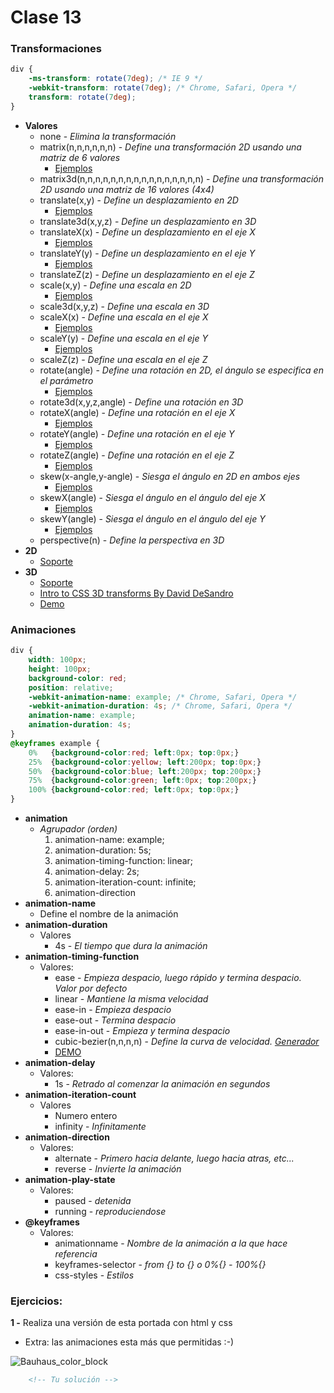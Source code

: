 # Clase 13

### Transformaciones
```css
div {
    -ms-transform: rotate(7deg); /* IE 9 */
    -webkit-transform: rotate(7deg); /* Chrome, Safari, Opera */
    transform: rotate(7deg);
}
```
- **Valores**
    - none	- *Elimina la transformación*
    - matrix(n,n,n,n,n,n)	- *Define una transformación 2D usando una matriz de 6 valores*
      - [Ejemplos](http://www.w3schools.com/cssref/playit.asp?filename=playcss_transform_matrix) 
    - matrix3d(n,n,n,n,n,n,n,n,n,n,n,n,n,n,n,n)	- *Define una transformación 2D usando una matriz de 16 valores (4x4)*
    - translate(x,y)	- *Define un desplazamiento en 2D*
      - [Ejemplos](http://www.w3schools.com/cssref/playit.asp?filename=playcss_transform_translate) 
    - translate3d(x,y,z)	- *Define un desplazamiento en 3D*
    - translateX(x)	- *Define un desplazamiento en el eje X*
      - [Ejemplos](http://www.w3schools.com/cssref/playit.asp?filename=playcss_transform_translatex) 
    - translateY(y)	- *Define un desplazamiento en el eje Y*
      - [Ejemplos](http://www.w3schools.com/cssref/playit.asp?filename=playcss_transform_translatey) 
    - translateZ(z)	- *Define un desplazamiento en el eje Z*
    - scale(x,y)	- *Define una escala en 2D*
      - [Ejemplos](http://www.w3schools.com/cssref/playit.asp?filename=playcss_transform_scale) 
    - scale3d(x,y,z)	- *Define una escala en 3D*
    - scaleX(x)	- *Define una escala en el eje X*
      - [Ejemplos](http://www.w3schools.com/cssref/playit.asp?filename=playcss_transform_scalex) 
    - scaleY(y)	- *Define una escala en el eje Y*
      - [Ejemplos](http://www.w3schools.com/cssref/playit.asp?filename=playcss_transform_scaley) 
    - scaleZ(z)	- *Define una escala en el eje Z*
    - rotate(angle)	- *Define una rotación en 2D, el ángulo se especifica en el parámetro*
      - [Ejemplos](http://www.w3schools.com/cssref/playit.asp?filename=playcss_transform_rotate) 
    - rotate3d(x,y,z,angle)	- *Define una rotación en 3D*
    - rotateX(angle) -	*Define una rotación en el eje X*
      - [Ejemplos](http://www.w3schools.com/cssref/playit.asp?filename=playcss_transform_rotatex) 
    - rotateY(angle) -	*Define una rotación en el eje Y*
      - [Ejemplos](http://www.w3schools.com/cssref/playit.asp?filename=playcss_transform_rotatey) 
    - rotateZ(angle) -	*Define una rotación en el eje Z*
      - [Ejemplos](http://www.w3schools.com/cssref/playit.asp?filename=playcss_transform_rotatez) 
    - skew(x-angle,y-angle) -	*Siesga el ángulo en 2D en ambos ejes*
      - [Ejemplos](http://www.w3schools.com/cssref/playit.asp?filename=playcss_transform_skew) 
    - skewX(angle) -	*Siesga el ángulo en el ángulo del eje X*
      - [Ejemplos](http://www.w3schools.com/cssref/playit.asp?filename=playcss_transform_skewx) 
    - skewY(angle) -	*Siesga el ángulo en el ángulo del eje Y*
      - [Ejemplos](http://www.w3schools.com/cssref/playit.asp?filename=playcss_transform_skewy) 
    - perspective(n) -	*Define la perspectiva en 3D*
- **2D**
  - [Soporte](http://caniuse.com/#feat=transforms2d)
- **3D**
  - [Soporte](http://caniuse.com/#feat=transforms3d)
  - [Intro to CSS 3D transforms By David DeSandro](http://desandro.github.io/3dtransforms/)
  - [Demo](http://thewebrocks.com/demos/3D-css-tester/)
 
  
### Animaciones
```css
div {
    width: 100px;
    height: 100px;
    background-color: red;
    position: relative;
    -webkit-animation-name: example; /* Chrome, Safari, Opera */
    -webkit-animation-duration: 4s; /* Chrome, Safari, Opera */
    animation-name: example;
    animation-duration: 4s;
}
@keyframes example {
    0%   {background-color:red; left:0px; top:0px;}
    25%  {background-color:yellow; left:200px; top:0px;}
    50%  {background-color:blue; left:200px; top:200px;}
    75%  {background-color:green; left:0px; top:200px;}
    100% {background-color:red; left:0px; top:0px;}
}
```
- **animation**
    - *Agrupador (orden)*
        1. animation-name: example;
        2. animation-duration: 5s;
        3. animation-timing-function: linear;
        4. animation-delay: 2s;
        5. animation-iteration-count: infinite;
        6. animation-direction 
- **animation-name**
    - Define el nombre de la animación 
- **animation-duration**
    - Valores
        - 4s - *El tiempo que dura la animación* 
- **animation-timing-function**
    - Valores: 
        - ease - *Empieza despacio, luego rápido y termina despacio. Valor por defecto*
        - linear - *Mantiene la misma velocidad*
        - ease-in - *Empieza despacio*
        - ease-out - *Termina despacio*
        - ease-in-out - *Empieza y termina despacio*
        - cubic-bezier(n,n,n,n) - *Define la curva de velocidad. [Generador](http://cubic-bezier.com/#.17,.67,.83,.67)*
        - [DEMO](http://www.w3schools.com/css/tryit.asp?filename=trycss3_animation_speed)
- **animation-delay**
    - Valores:
        - 1s - *Retrado al comenzar la animación en segundos* 
- **animation-iteration-count**
    - Valores
        - Numero entero
        - infinity - *Infinitamente*
- **animation-direction**
    - Valores:
        - alternate - *Primero hacia delante, luego hacia atras, etc...*
        - reverse - *Invierte la animación*
- **animation-play-state**
    - Valores:
        - paused - *detenida*
        - running - *reproduciendose*
- **@keyframes**
    - Valores:
        - animationname - *Nombre de la animación a la que hace referencia*
        - keyframes-selector - *from {} to {} o 0%{} - 100%{}*
        - css-styles - *Estilos*

### Ejercicios:

**1 -** Realiza una versión de esta portada con html y css
- Extra: las animaciones esta más que permitidas :-)

![Bauhaus_color_block](http://3.bp.blogspot.com/_5AO-vZRiTM4/TQpfb7LTYdI/AAAAAAAADus/65dlpkpQ1Dc/s1600/Bauhaus%2Bcolorblock.png)

```html
    <!-- Tu solución -->
```
